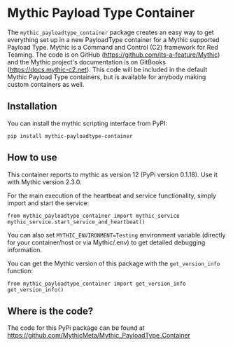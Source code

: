 # Mythic Payload Type Container

The `mythic_payloadtype_container` package creates an easy way to get everything set up in a new PayloadType container for a Mythic supported Payload Type. Mythic is a Command and Control (C2) framework for Red Teaming. The code is on GitHub (https://github.com/its-a-feature/Mythic) and the Mythic project's documentation is on GitBooks (https://docs.mythic-c2.net). This code will be included in the default Mythic Payload Type containers, but is available for anybody making custom containers as well.

## Installation

You can install the mythic scripting interface from PyPI:

```
pip install mythic-payloadtype-container
```

## How to use

This container reports to mythic as version 12 (PyPi version 0.1.18). Use it with Mythic version 2.3.0.

For the main execution of the heartbeat and service functionality, simply import and start the service:
```
from mythic_payloadtype_container import mythic_service
mythic_service.start_service_and_heartbeat()
```
You can also set `MYTHIC_ENVIRONMENT=Testing` environment variable (directly for your container/host or via Mythic/.env) to get detailed debugging information.

You can get the Mythic version of this package with the `get_version_info` function:
```
from mythic_payloadtype_container import get_version_info
get_version_info()
```

## Where is the code?

The code for this PyPi package can be found at https://github.com/MythicMeta/Mythic_PayloadType_Container 
